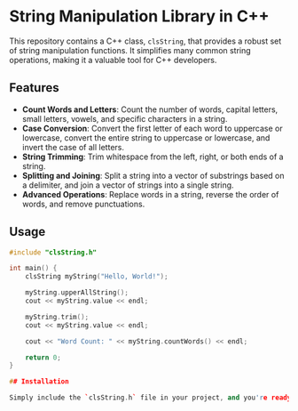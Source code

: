 # String Manipulation Library in C++

This repository contains a C++ class, `clsString`, that provides a robust set of string manipulation functions. It simplifies many common string operations, making it a valuable tool for C++ developers.

## Features

- **Count Words and Letters**: Count the number of words, capital letters, small letters, vowels, and specific characters in a string.
- **Case Conversion**: Convert the first letter of each word to uppercase or lowercase, convert the entire string to uppercase or lowercase, and invert the case of all letters.
- **String Trimming**: Trim whitespace from the left, right, or both ends of a string.
- **Splitting and Joining**: Split a string into a vector of substrings based on a delimiter, and join a vector of strings into a single string.
- **Advanced Operations**: Replace words in a string, reverse the order of words, and remove punctuations.

## Usage

```cpp
#include "clsString.h"

int main() {
    clsString myString("Hello, World!");

    myString.upperAllString();
    cout << myString.value << endl;

    myString.trim();
    cout << myString.value << endl;

    cout << "Word Count: " << myString.countWords() << endl;

    return 0;
}

## Installation

Simply include the `clsString.h` file in your project, and you're ready to use the string manipulation functions provided by the `clsString` class.

